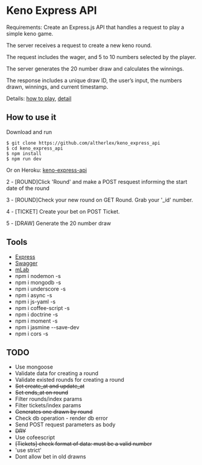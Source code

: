 # Keno Express API

Requirements: Create an Express.js API that handles a request to play a simple keno game.


The server receives a request to create a new keno round.

The request includes the wager, and 5 to 10 numbers selected by the player.

The server generates the 20 number draw and calculates the winnings.

The response includes a unique draw ID, the user’s input, the numbers drawn, winnings, and current timestamp.

Details:
[how to play](https://www.kylottery.com/apps/draw_games/keno/howtoplay.html),
[detail](https://www.kylottery.com/export/kylmod/galleries/documents/KYLottery_terms/Keno-Rules-9-22-17-no-signature-page.pdf)

## How to use it

Download and run

    $ git clone https://github.com/altherlex/keno_express_api
    $ cd keno_express_api
    $ npm install
    $ npm run dev

Or on Heroku: [keno-express-api](https://keno-express-api.herokuapp.com)

2 - [ROUND]Click 'Round' and make a POST resquest informing the start date of the round

3 - [ROUND]Check your new round on GET Round. Grab your '_id' number.

4 - [TICKET] Create your bet on POST Ticket.

5 - [DRAW] Generate the 20 number draw


## Tools

- [Express](https://github.com/visionmedia/express)
- [Swagger](https://developers.helloreverb.com/swagger/) 
- [mLab](https://mlab.com)
- npm i nodemon -s
- npm i mongodb -s
- npm i underscore -s
- npm i async -s
- npm i js-yaml -s
- npm i coffee-script -s
- npm i doctrine -s
- npm i moment -s
- npm i jasmine --save-dev
- npm i cors -s

## TODO

- Use mongoose
- Validate data for creating a round
- Validate existed rounds for creating a round
- <del>Set create_at and update_at</del>
- <del>Set ends_at on round</del>
- Filter rounds/index params
- Filter tickets/index params
- <del>Generates one drawn by round</del>
- Check db operation - render db error
- Send POST request parameters as body
- <del>DRY<del>
- Use cofeescript
- <del>[Tickets] check format of data: must be a valid number<del>
- 'use strict'
- Dont allow bet in old drawns
